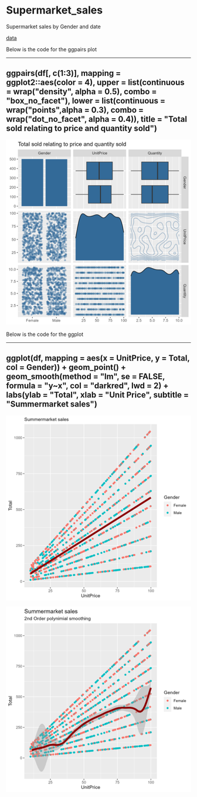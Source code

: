 # Supermarket_sales
Supermarket sales by Gender and date

[data](https://raw.githubusercontent.com/NicJC/Supermarket_sales/main/supermarket_sales.csv)

Below is the code for the ggpairs plot

---
ggpairs(df[, c(1:3)], 
mapping = ggplot2::aes(color = 4), 
upper = list(continuous = wrap("density",
alpha = 0.5), 
combo = "box_no_facet"), 
lower = list(continuous = wrap("points",alpha = 0.3), 
combo = wrap("dot_no_facet", 
alpha = 0.4)), 
title = "Total sold relating to price and quantity sold")
---

![alt text](https://github.com/NicJC/Supermarket_sales/blob/main/ggpairs.png)

Below is the code for the ggplot

---
ggplot(df, mapping = aes(x = UnitPrice, y = Total, col = Gender)) + 
geom_point() +
  geom_smooth(method = "lm", se = FALSE, formula = "y~x", col = "darkred", lwd = 2) +  
  labs(ylab = "Total", xlab = "Unit Price", subtitle = "Summermarket sales")
---


![alt text](https://github.com/NicJC/Supermarket_sales/blob/main/Summermarket%20sales.png)


![alt text](https://github.com/NicJC/Supermarket_sales/blob/main/sales%20%26%202nd%20order%20polynomial.png)
